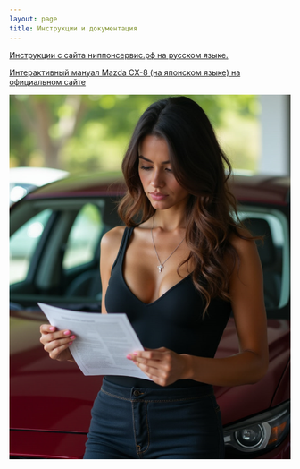 ```yaml
---
layout: page
title: Инструкции и документация
---
```

[Инструкции с сайта ниппонсервис.рф на русском языке. ](https://tinyurl.com/3xjrudak "Инструкции с сайта ниппонсервис.рф на русском языке. ")

[Интерактивный мануал Mazda CX-8 (на японском языке) на официальном сайте](https://www2.mazda.co.jp/carlife/owner/manual/cx-8/kg/ekse/visual.html "")



![](assets/images/2023-02-01-manuals/tim.13.10.2024.23.06.48.png)